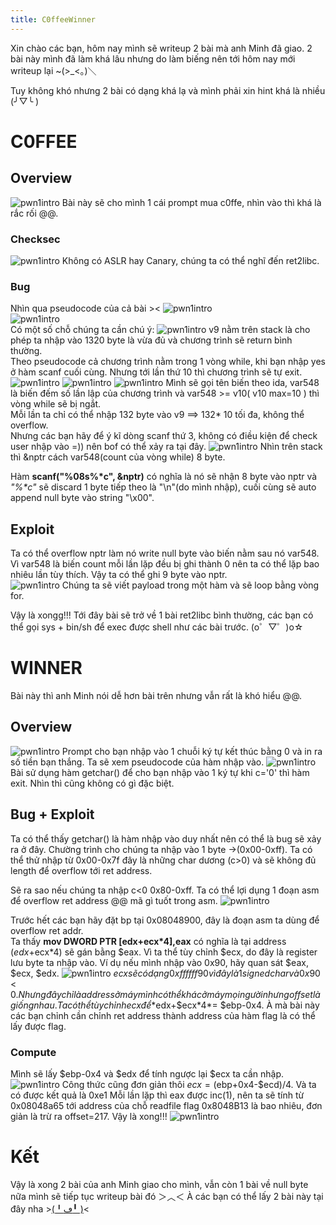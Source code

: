 ```yaml
---
title: C0ffeeWinner
---
```

Xin chào các bạn, hôm nay mình sẽ writeup 2 bài mà anh Minh đã giao. 2 bài này mình đã làm khá lâu nhưng do làm biếng nên tới hôm nay mới writeup lại ~(>_<。)＼  

Tuy không khó nhưng 2 bài có dạng khá lạ và mình phải xin hint khá là nhiều (╯▽╰ )

# C0FFEE
## Overview
![pwn1intro](img/prompt.png)
Bài này sẽ cho mình 1 cái prompt mua c0ffe, nhìn vào thì khá là rắc rối @@.  
### Checksec
![pwn1intro](img/c1.png)
Không có ASLR hay Canary, chúng ta có thể nghĩ đến ret2libc.

### Bug
Nhìn qua pseudocode của cả bài ><
![pwn1intro](img/pc1.png)  
![pwn1intro](img/pc2.png)  
Có một số chỗ chúng ta cần chú ý: 
![pwn1intro](img/c3.png)
v9 nằm trên stack là cho phép ta nhập vào 1320 byte là vừa đủ và chương trình sẽ return bình thường.  
Theo pseudocode cả chương trình nằm trong 1 vòng while, khi bạn nhập yes ở hàm scanf cuối cùng. Nhưng tới lần thứ 10 thì chương trình sẽ tự exit.
![pwn1intro](img/c4.png)
![pwn1intro](img/c5.png)
![pwn1intro](img/c6.png)
Mình sẽ gọi tên biến theo ida, var548 là biến đếm số lần lập của chương trình và var548 >= v10( v10 max=10 ) thì vòng while sẽ bị ngắt.  
Mỗi lần ta chỉ có thể nhập 132 byte vào v9 ==> 132* 10 tối đa, không thể overflow.  
Nhưng các bạn hãy để ý kĩ dòng scanf thứ 3, không có điều kiện để check user nhập vào =)) nên bof có thể xảy ra tại đây. 
![pwn1intro](img/co1.png)
Nhìn trên stack thì &nptr cách var548(count của vòng while) 8 byte.  

Hàm **scanf("%08s%\*c", &nptr)** có nghĩa là nó sẽ nhận 8 byte vào nptr và *"%\*c"* sẽ discard 1 byte tiếp theo là "\n"(do mình nhập), cuối cùng sẽ auto append null byte vào string "\x00".  


## Exploit
Ta có thể overflow nptr làm nó write null byte vào biến nằm sau nó var548.  
Vì var548 là biến count mỗi lần lặp đều bị ghi thành 0 nên ta có thể lặp bao nhiêu lần tùy thích. Vậy ta có thể ghi 9 byte vào nptr.  
![pwn1intro](img/co2.png)
Chúng ta sẽ viết payload trong một hàm và sẽ loop bằng vòng for.  

Vậy là xongg!!! Tới đây bài sẽ trở về 1 bài ret2libc bình thường, các bạn có thể gọi sys + bin/sh để exec được shell như các bài trước.
(o゜▽゜)o☆


# WINNER
Bài này thì anh Minh nói dễ hơn bài trên nhưng vẫn rất là khó hiểu @@.

## Overview
![pwn1intro](img/wi1.png)
Prompt cho bạn nhập vào 1 chuỗi ký tự kết thúc bằng 0 và in ra số tiền bạn thắng.
Ta sẽ xem pseudocode của hàm nhập vào.
![pwn1intro](img/wi2.png)
Bài sử dụng hàm getchar() để cho bạn nhập vào 1 ký tự khi c='0' thì hàm exit. Nhìn thì cũng không có gì đặc biệt.
## Bug + Exploit
Ta có thể thấy getchar() là hàm nhập vào duy nhất nên có thể là bug sẽ xảy ra ở đây.
Chường trình cho chúng ta nhập vào 1 byte ->(0x00-0xff). Ta có thể thử nhập từ 0x00-0x7f đây là những char dương (c>0) và sẽ không đủ length để overflow tới ret address.

Sẽ ra sao nếu chúng ta nhập c<0 0x80-0xff. Ta có thể lợi dụng 1 đoạn asm để overflow ret address @@ mã gì tuốt trong asm.
![pwn1intro](img/wi3.png)

Trước hết các bạn hãy đặt bp tại 0x08048900, đây là đoạn asm ta dùng để overflow ret addr.  
Ta thấy **mov DWORD PTR [edx+ecx\*4],eax** có nghĩa là tại address ($edx+$ecx\*4) sẽ gán bằng $eax. Vì ta thể tùy chỉnh $ecx, do đây là register lưu byte ta nhập vào. Ví dụ nếu mình nhập vào 0x90, hãy quan sát $eax, $ecx, $edx.
![pwn1intro](img/wi4.png) 
$ecx sẽ có dạng 0xffffff90 vì đây là 1 signed char và 0x90 <0. 
Nhưng đây chỉ là address ở máy mình có thể khác ở máy mọi người nhưng offset là giống nhau.
Ta có thể tùy chỉnh ecx để *$edx+$ecx\*4*= $ebp-0x4. À mà bài này các bạn chỉnh cần chỉnh ret address thành address của hàm flag là có thể lấy được flag.

### Compute
Mình sẽ lấy $ebp-0x4 và $edx để tính ngược lại $ecx ta cần nhập.
![pwn1intro](img/wi5.png)
Công thức cũng đơn giản thôi $ecx=($ebp+0x4-$ecd)/4. Và ta có được kết quả là 0xe1
Mỗi lần lặp thì eax được inc(1), nên ta sẽ tính từ 0x08048a65 tới address của chỗ readfile flag 0x8048B13 là bao nhiêu, đơn giản là trừ ra offset=217. Vậy là xong!!! 
![pwn1intro](img/wi6.png)

# Kết
Vậy là xong 2 bài của anh Minh giao cho mình, vẫn còn 1 bài về null byte nữa mình sẽ tiếp tục writeup bài đó ＞︿＜
À các bạn có thể lấy 2 bài này tại đây nha >[(╹ڡ╹ )](https://github.com/leedinh/InfoSec/tree/master/c0ffexwinner)<




